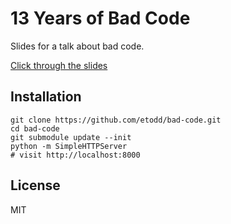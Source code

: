 # 13 Years of Bad Code

Slides for a talk about bad code.

[Click through the slides](http://etodd.github.io/bad-code/)

## Installation

```shell
git clone https://github.com/etodd/bad-code.git
cd bad-code
git submodule update --init
python -m SimpleHTTPServer
# visit http://localhost:8000
```

## License

MIT
